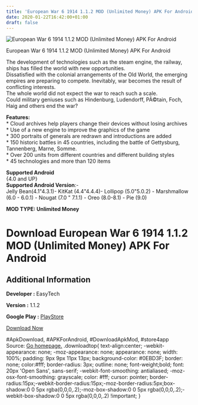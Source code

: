 ```yaml
---
title: 'European War 6 1914 1.1.2 MOD (Unlimited Money) APK For Android'
date: 2020-01-22T16:42:00+01:00
draft: false
---
```


![European War 6 1914 1.1.2 MOD (Unlimited Money) APK For Android](https://i2.wp.com/apkhome.net/wp-content/uploads/2020/01/European-War-6-1914-1.1.2-MOD-Unlimited-Money.png "European War 6 1914 1.1.2 MOD (Unlimited Money) APK For Android")

  

European War 6 1914 1.1.2 MOD (Unlimited Money) APK For Android

The development of technologies such as the steam engine, the railway, ships has filled the world with new opportunities.  
Dissatisfied with the colonial arrangements of the Old World, the emerging empires are preparing to compete. Inevitably, war becomes the result of conflicting interests.  
The whole world did not expect the war to reach such a scale.  
Could military geniuses such as Hindenburg, Ludendorff, PÃ©tain, Foch, Haig and others end the war?

**Features:**  
\* Cloud archives help players change their devices without losing archives  
\* Use of a new engine to improve the graphics of the game  
\* 300 portraits of generals are redrawn and introductions are added  
\* 150 historic battles in 45 countries, including the battle of Gettysburg, Tannenberg, Marne, Somme.  
\* Over 200 units from different countries and different building styles  
\* 45 technologies and more than 120 items

**Supported Android**  
{4.0 and UP}  
**Supported Android Version**:-  
Jelly Bean(4.1"4.3.1)- KitKat (4.4"4.4.4)- Lollipop (5.0"5.0.2) - Marshmallow (6.0 - 6.0.1) - Nougat (7.0 " 7.1.1) - Oreo (8.0-8.1) - Pie (9.0)

**MOD TYPE: Unlimited Money**

Download European War 6 1914 1.1.2 MOD (Unlimited Money) APK For Android
========================================================================

Additional Information
----------------------

**Developer :** EasyTech

**Version :** 1.1.2

**Google Play :** [PlayStore](https://play.google.com/store/apps/details?id=com.easytech.android.ew6w)

  

[Download Now](https://store4app.co/post/european-war-6-1914-1-1-2-mod-unlimited-money-apk-for-android_1579703508)

  
#ApkDownload, #APKForAndroid, #DownloadApkMod, #store4app  
Source: [Go homepage.](https://store4app.co/post/european-war-6-1914-1-1-2-mod-unlimited-money-apk-for-android_1579703508) .downloadtop{ text-align:center; -webkit-appearance: none; -moz-appearance: none; appearance: none; width: 100%; padding: 9px 9px 11px 13px; background-color: #0EBD3F; border: none; color:#fff; border-radius: 3px; outline: none; font-weight;bold; font: 20px 'Open Sans', sans-serif; -webkit-font-smoothing: antialiased; -moz-osx-font-smoothing: grayscale; color: #fff; cursor: pointer; border-radius:15px;-webkit-border-radius:15px;-moz-border-radius:5px;box-shadow:0 0 5px rgba(0,0,0,.2);-moz-box-shadow:0 0 5px rgba(0,0,0,.2);-webkit-box-shadow:0 0 5px rgba(0,0,0,.2) !important; }